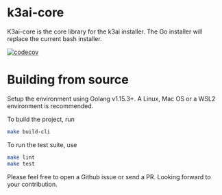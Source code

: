 # k3ai-core

K3ai-core is the core library for the k3ai installer.
The Go installer will replace the current bash installer.

[![codecov](https://codecov.io/gh/kf5i/k3ai-core/branch/main/graph/badge.svg)](https://codecov.io/gh/kf5i/k3ai-core)

# Building from source

Setup the environment using Golang v1.15.3+. A Linux, Mac OS or a WSL2 environment is recommended.

To build the project, run

```bash
make build-cli
```

To run the test suite, use

```bash
make lint
make test
```

Please feel free to open a Github issue or send a PR. Looking forward to your contribution.
